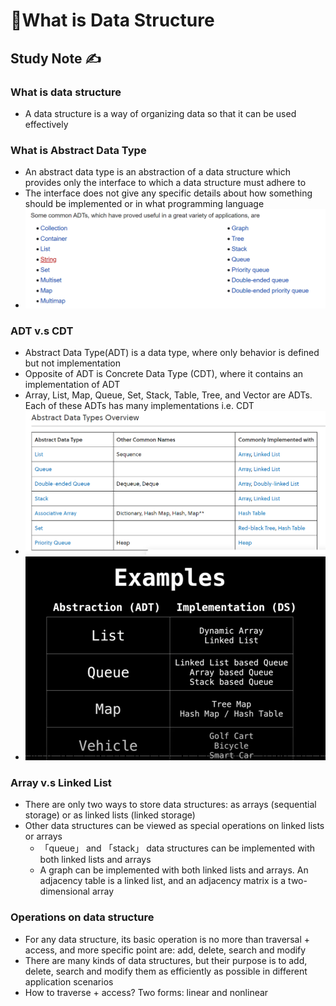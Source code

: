 # 🔢What is Data Structure

## Study Note ✍️

### What is data structure

- A data structure is a way of organizing data so that it can be used effectively

### What is Abstract Data Type

- An abstract data type is an abstraction of a data structure which provides only the interface to which a data structure must adhere to
- The interface does not give any specific details about how something should be implemented or in what programming language
- ![Common ADT](https://github.com/erinchocolate/teach-myself-cs/blob/master/Data%20Structure%26Algorithm/Images/Common%20ADT.png)

### ADT v.s CDT

- Abstract Data Type(ADT) is a data type, where only behavior is defined but not implementation
- Opposite of ADT is Concrete Data Type (CDT), where it contains an implementation of ADT
- Array, List, Map, Queue, Set, Stack, Table, Tree, and Vector are ADTs. Each of these ADTs has many implementations i.e. CDT
- ![ADT](https://github.com/erinchocolate/teach-myself-cs/blob/master/Data%20Structure%26Algorithm/Images/ADT.png)
- ![ADT V.S DS](https://github.com/erinchocolate/teach-myself-cs/blob/master/Data%20Structure%26Algorithm/Images/ADT%20v.s%20DS.png)

### Array v.s Linked List

- There are only two ways to store data structures: as arrays (sequential storage) or as linked lists (linked storage)
- Other data structures can be viewed as special operations on linked lists or arrays
  - 「queue」 and 「stack」 data structures can be implemented with both linked lists and arrays
  - A graph can be implemented with both linked lists and arrays. An adjacency table is a linked list, and an adjacency matrix is a two-dimensional array

### Operations on data structure

- For any data structure, its basic operation is no more than traversal + access, and more specific point are: add, delete, search and modify
- There are many kinds of data structures, but their purpose is to add, delete, search and modify them as efficiently as possible in different application scenarios
- How to traverse + access? Two forms: linear and nonlinear
